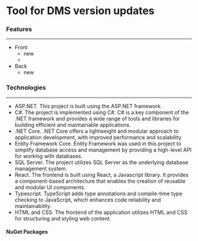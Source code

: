 #  Tool for DMS version updates

### Features
***
* Front
  * new 
  * 
* Back
  * new

### Technologies
***
* ASP.NET. This project is built using the ASP.NET framework.
* C#. The project is implemented using C#. C# is a key component of the .NET framework and provides a wide range of tools and libraries for building efficient and maintainable applications. 
* .NET Core. .NET Core offers a lightweight and modular approach to application development, with improved performance and scalability
* Entity Framework Core. Entity Framework was used in this project to simplify database access and management by providing a high-level API for working with databases.
* SQL Server. The project utilizes SQL Server as the underlying database management system.
* React. The frontend is built using React, a Javascript library. It provides a component-based architecture that enables the creation of reusable and modular UI components. 
* Typescript. TypeScript adds type annotations and compile-time type checking to JavaScript, which enhances code reliability and maintainability.
* HTML and CSS. The frontend of the application utilizes HTML and CSS for structuring and styling web content. 

#### NuGet Packages


